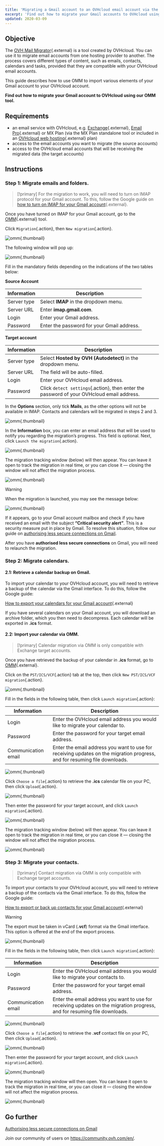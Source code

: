 ```yaml
---
title: 'Migrating a Gmail account to an OVHcloud email account via the OVH Mail Migrator'
excerpt: 'Find out how to migrate your Gmail accounts to OVHcloud using our OVH Mail Migrator tool'
updated: 2020-03-09
---
```



## Objective

The [OVH Mail Migrator](https://omm.ovh.net/){.external} is a tool created by OVHcloud. You can use it to migrate email accounts from one hosting provider to another. The process covers different types of content, such as emails, contacts, calendars and tasks, provided that they are compatible with your OVHcloud email accounts. 

This guide describes how to use OMM to import various elements of your Gmail account to your OVHcloud account.

**Find out how to migrate your Gmail account to OVHcloud using our OMM tool<b>.</b>**


## Requirements

- an email service with OVHcloud, e.g. [Exchange](https://www.ovhcloud.com/en-gb/emails/){.external}, [Email Pro](https://www.ovhcloud.com/en-gb/emails/email-pro/){.external} or MX Plan (via the MX Plan standalone tool or included in an [OVHcloud web hosting](https://www.ovhcloud.com/en-gb/web-hosting/){.external} plan)
- access to the email accounts you want to migrate (the source accounts)
- access to the OVHcloud email accounts that will be receiving the migrated data (the target accounts)

## Instructions

### Step 1: Migrate emails and folders.

> [!primary]
> For the migration to work, you will need to turn on IMAP protocol for your Gmail account. To this, follow the Google guide on
> [how to turn on IMAP for your Gmail account](https://support.google.com/mail/answer/7126229?hl=en){.external}.

Once you have turned on IMAP for your Gmail account, go to the [OMM](https://omm.ovh.net/){.external} tool.

Click `Migration`{.action}, then `New migration`{.action}.

![omm](images/OMM-gmail-step01-01.png){.thumbnail}

The following window will pop up:

![omm](images/OMM-gmail-step01-02.png){.thumbnail}

Fill in the mandatory fields depending on the indications of the two tables below:

**Source Account**

| Information            	| Description                                                                              	|
|------------------------	|------------------------------------------------------------------------------------------	|
| Server type         	| Select **IMAP** in the dropdown menu.         									|
| Server URL          	| Enter **imap.gmail.com**.                       					 			  	|
| Login						| Enter your Gmail address.															|
| Password				| Enter the password for your Gmail address.										|

**Target account**

| Information            	| Description                                                                              							|
|------------------------	|-------------------------------------------------------------------------------------------------------------------|
| Server type         	| Select **Hosted by OVH (Autodetect)** in the dropdown menu.   											|
| Server URL          	| The field will be auto-filled.                     					  		 							|
| Login						| Enter your OVHcloud email address.																			|
| Password				| Click `detect settings`{.action}, then enter the password of your OVHcloud email address.	|

In the **Options** section, only tick **Mails**, as the other options will not be available in IMAP. Contacts and calendars will be migrated in steps 2 and 3.

![omm](images/OMM-gmail-step01-03.png){.thumbnail}

In the **Information** box, you can enter an email address that will be used to notify you regarding the migration’s progress. This field is optional. Next, click `Launch the migration`{.action}.

![omm](images/OMM-gmail-step01-04.png){.thumbnail}

The migration tracking window (below) will then appear. You can leave it open to track the migration in real time, or you can close it — closing the window will not affect the migration process.

![omm](images/OMM-gmail-step01-06.png){.thumbnail}

> [!warning]
> When the migration is launched, you may see the message below:

![omm](images/OMM-gmail-step01-05.png){.thumbnail}

If it appears, go to your Gmail account mailbox and check if you have received an email with the subject **“Critical security alert”**. This is a security measure put in place by Gmail. To resolve this situation, follow our guide on [authorising less secure connections on Gmail](/pages/web_cloud/email_and_collaborative_solutions/migrating/migrate_gmail_to_ovhcloud_by_omm/security_gmail).

After you have **authorised less secure connections** on Gmail, you will need to relaunch the migration.

### Step 2: Migrate calendars.

#### 2.1: Retrieve a calendar backup on Gmail.

To import your calendar to your OVHcloud account, you will need to retrieve a backup of the calendar via the Gmail interface. To do this, follow the Google guide:

[How to export your calendars for your Gmail account](https://support.google.com/calendar/answer/37111?hl=en){.external}

If you have several calendars on your Gmail account, you will download an archive folder, which you then need to decompress. Each calendar will be exported in **.ics** format.

#### 2.2: Import your calendar via OMM.

> [!primary]
> Calendar migration via OMM is only compatible with Exchange target accounts.

Once you have retrieved the backup of your calendar in **.ics** format, go to [OMM](https://omm.ovh.net/){.external}.

Click on the `PST/ICS/VCF`{.action} tab at the top, then click `New PST/ICS/VCF migration`{.action}.

![omm](images/OMM-gmail-step23-01.png){.thumbnail}

Fill in the fields in the following table, then click `Launch migration`{.action}:

| Information            	| Description                                                                              	|
|------------------------	|------------------------------------------------------------------------------------------	|
| Login                  	| Enter the OVHcloud email address you would like to migrate your calendar to.           	|
| Password           	| Enter the password for your target email address.                          	|
| Communication email 	| Enter the email address you want to use for receiving updates on the migration progress, and for resuming file downloads.	|

![omm](images/OMM-gmail-step23-02.png){.thumbnail}

 Click `Choose a file`{.action} to retrieve the **.ics** calendar file on your PC, then click `Upload`{.action}.

![omm](images/OMM-gmail-step23-03.png){.thumbnail}

Then enter the password for your target account, and click `Launch migration`{.action}.

![omm](images/OMM-gmail-step23-04.png){.thumbnail}

The migration tracking window (below) will then appear. You can leave it open to track the migration in real time, or you can close it — closing the window will not affect the migration process.

![omm](images/OMM-gmail-step02.png){.thumbnail}


### Step 3: Migrate your contacts.

> [!primary]
> Contact migration via OMM is only compatible with Exchange target accounts.

To import your contacts to your OVHcloud account, you will need to retrieve a backup of the contacts via the Gmail interface. To do this, follow the Google guide:

[How to export or back up contacts for your Gmail account](https://support.google.com/contacts/answer/7199294?hl=en){.external}

> [!warning]
> The export must be taken in vCard (**.vcf**) format via the Gmail interface. This option is offered at the end of the export process.

![omm](images/OMM-gmail-step23-01.png){.thumbnail}

Fill in the fields in the following table, then click `Launch migration`{.action}:

| Information            	| Description                                                                              	|
|------------------------	|------------------------------------------------------------------------------------------	|
| Login                  	| Enter the OVHcloud email address you would like to migrate your contacts to.            	|
| Password           	| Enter the password for your target email address.                          	|
| Communication email 	| Enter the email address you want to use for receiving updates on the migration progress, and for resuming file downloads.	|

![omm](images/OMM-gmail-step23-02.png){.thumbnail}

Click `Choose a file`{.action} to retrieve the **.vcf** contact file on your PC, then click `Upload`{.action}.

![omm](images/OMM-gmail-step23-03.png){.thumbnail}

Then enter the password for your target account, and click `Launch migration`{.action}.

![omm](images/OMM-gmail-step23-04.png){.thumbnail}

The migration tracking window will then open. You can leave it open to track the migration in real time, or you can close it — closing the window will not affect the migration process.

![omm](images/OMM-gmail-step03.png){.thumbnail}


## Go further

[Authorising less secure connections on Gmail](/pages/web_cloud/email_and_collaborative_solutions/migrating/migrate_gmail_to_ovhcloud_by_omm/security_gmail)

Join our community of users on <https://community.ovh.com/en/>.
